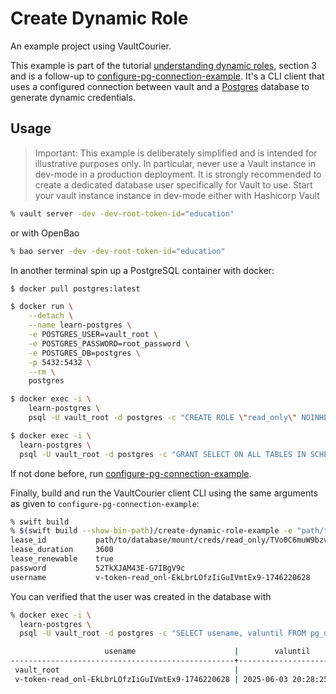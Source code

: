 #  Create Dynamic Role

An example project using VaultCourier.

This example is part of the tutorial [understanding dynamic roles](https://swiftpackageindex.com/vault-courier/vault-courier/main/tutorials/vaultcourier/understand-dynamic-roles), section 3 and is a follow-up to [configure-pg-connection-example](https://github.com/vault-courier/vault-courier-examples/tree/main/configure-pg-connection-example). It's a CLI client that uses a configured connection between vault and a [Postgres](https://www.postgresql.org) database to generate dynamic credentials.

## Usage

> Important: This example is deliberately simplified and is intended for illustrative purposes only. In particular, never use a Vault instance in dev-mode in a production deployment. It is strongly recommended to create a dedicated database user specifically for Vault to use.
Start your vault instance instance in dev-mode either with Hashicorp Vault

```sh
% vault server -dev -dev-root-token-id="education"
```

or with OpenBao

```sh
% bao server -dev -dev-root-token-id="education"
```

In another terminal spin up a PostgreSQL container with docker:

```sh
$ docker pull postgres:latest

$ docker run \
    --detach \
    --name learn-postgres \
    -e POSTGRES_USER=vault_root \
    -e POSTGRES_PASSWORD=root_password \
    -e POSTGRES_DB=postgres \
    -p 5432:5432 \
    --rm \
    postgres

$ docker exec -i \
    learn-postgres \
    psql -U vault_root -d postgres -c "CREATE ROLE \"read_only\" NOINHERIT;"

$ docker exec -i \
  learn-postgres \
  psql -U vault_root -d postgres -c "GRANT SELECT ON ALL TABLES IN SCHEMA public TO \"read_only\";"
```

If not done before, run [configure-pg-connection-example](https://github.com/vault-courier/vault-courier-examples/tree/main/configure-pg-connection-example).

Finally, build and run the VaultCourier client CLI using the same arguments as given to `configure-pg-connection-example`:

```sh
% swift build
% $(swift build --show-bin-path)/create-dynamic-role-example -e "path/to/database/mount" -c "my_connection" -r "read_only"
lease_id           path/to/database/mount/creds/read_only/TVo0C6muW9bzvlrREx8pZKKr
lease_duration     3600
lease_renewable    true
password           52TkXJAM43E-G7IBgV9c
username           v-token-read_onl-EkLbrLOfzIiGuIVmtEx9-1746220628 
```

You can verified that the user was created in the database with

```sh
% docker exec -i \
  learn-postgres \
  psql -U vault_root -d postgres -c "SELECT usename, valuntil FROM pg_user;"

                     usename                      |        valuntil
--------------------------------------------------+------------------------
 vault_root                                       |
 v-token-read_onl-EkLbrLOfzIiGuIVmtEx9-1746220628 | 2025-06-03 20:28:25+00

```


